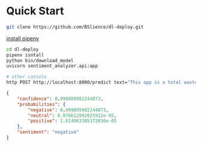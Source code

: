 # Quick Start
```bash
git clone https://github.com/BSlience/dl-deploy.git
```

[install pipenv](https://pipenv.pypa.io/en/latest/)

```bash 
cd dl-deploy
pipenv isntall
python bin/download_model
uvicorn sentiment_analyzer.api:app
```
```bash
# other console
http POST http://localhost:8000/predict text="This app is a total waste of time!"
```
```json
{
    "confidence": 0.999885082244873,
    "probabilities": {
        "negative": 0.999885082244873,
        "neutral": 8.876612992025912e-05,
        "positive": 2.614063305372838e-05
    },
    "sentiment": "negative"
}
```